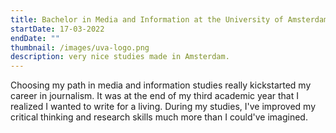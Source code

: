 ```yaml
---
title: Bachelor in Media and Information at the University of Amsterdam
startDate: 17-03-2022
endDate: ""
thumbnail: /images/uva-logo.png
description: very nice studies made in Amsterdam.
---
```

Choosing my path in media and information studies really kickstarted my career in journalism. It was at the end of my third academic year that I realized I wanted to write for a living. During my studies, I've improved my critical thinking and research skills much more than I could've imagined.
